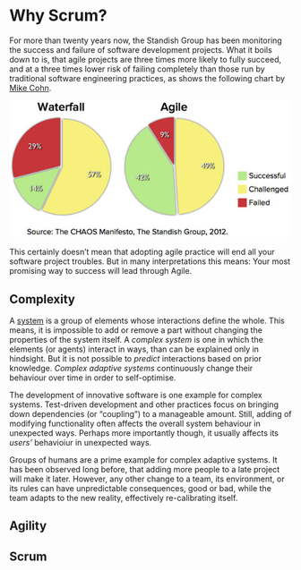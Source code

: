 # Why Scrum?
For more than twenty years now, the Standish Group has been monitoring the success and failure of software development projects. What it boils down to is, that agile projects are three times more likely to fully succeed, and at a three times lower risk of failing completely than those run by traditional software engineering practices, as shows the following chart by [Mike Cohn].

![Agile: 42% Success, 49% Challenged, 9% Failure][image-chaos-agile-waterfall]

This certainly doesn’t mean that adopting agile practice will end all your software project troubles. But in many interpretations this means: Your most promising way to success will lead through Agile.

## Complexity
A [system][video-system] is a group of elements whose interactions define the whole. This means, it is impossible to add or remove a part without changing the properties of the system itself. A _complex system_ is one in which the elements (or agents) interact in ways, than can be explained only in hindsight. But it is not possible to _predict_ interactions based on prior knowledge. _Complex adaptive systems_ continuously change their behaviour over time in order to self-optimise.

The development of innovative software is one example for complex systems. Test-driven development and other practices focus on bringing down dependencies (or “coupling”) to a manageable amount. Still, adding of modifying functionality often affects the overall system behaviour in unexpected ways. Perhaps more importantly though, it usually affects its _users’_ behavioiur in unexpected ways.

Groups of humans are a prime example for complex adaptive systems. It has been observed long before, that adding more people to a late project will make it later. However, any other change to a team, its environment, or its rules can have unpredictable consequences, good or bad, while the team adapts to the new reality, effectively re-calibrating itself.

## Agility


## Scrum


[Mike Cohn]: http://www.mountaingoatsoftware.com/blog/agile-succeeds-three-times-more-often-than-waterfall "Chaos Report Agile vs. Waterfall"
[video-system]: https://www.youtube.com/watch?v=OqEeIG8aPPk "YouTube Video: Russell Ackhoff on Systems Theory"
[image-chaos-agile-waterfall]: files/Chaos-Agile-Waterfall.jpeg "Chaos Chart: Agile vs. Waterfall"

